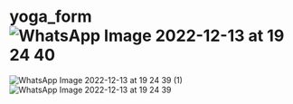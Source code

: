 # yoga_form![WhatsApp Image 2022-12-13 at 19 24 40](https://user-images.githubusercontent.com/105969941/207401207-c8a15b2c-6b8d-4620-96f2-ff815f6ef4f5.jpeg)
![WhatsApp Image 2022-12-13 at 19 24 39 (1)](https://user-images.githubusercontent.com/105969941/207401259-afff607c-ab9a-4da6-a024-99a452b69104.jpeg)
![WhatsApp Image 2022-12-13 at 19 24 39](https://user-images.githubusercontent.com/105969941/207401267-8c459fe8-69ec-495e-83b2-55fb04520d98.jpeg)
